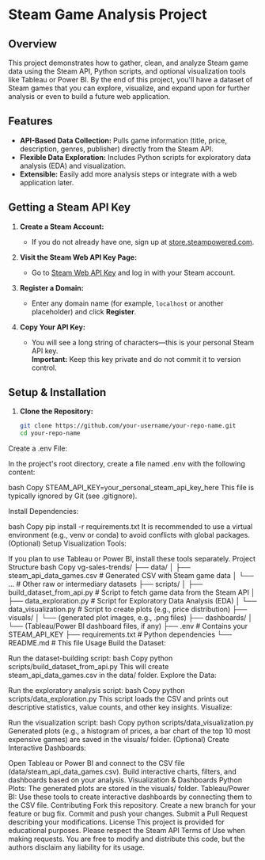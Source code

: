 # Steam Game Analysis Project

## Overview

This project demonstrates how to gather, clean, and analyze Steam game data using the Steam API, Python scripts, and optional visualization tools like Tableau or Power BI. By the end of this project, you'll have a dataset of Steam games that you can explore, visualize, and expand upon for further analysis or even to build a future web application.

## Features

- **API-Based Data Collection:** Pulls game information (title, price, description, genres, publisher) directly from the Steam API.
- **Flexible Data Exploration:** Includes Python scripts for exploratory data analysis (EDA) and visualization.
- **Extensible:** Easily add more analysis steps or integrate with a web application later.

## Getting a Steam API Key

1. **Create a Steam Account:**
   - If you do not already have one, sign up at [store.steampowered.com](https://store.steampowered.com/).

2. **Visit the Steam Web API Key Page:**
   - Go to [Steam Web API Key](https://steamcommunity.com/dev/apikey) and log in with your Steam account.

3. **Register a Domain:**
   - Enter any domain name (for example, `localhost` or another placeholder) and click **Register**.

4. **Copy Your API Key:**
   - You will see a long string of characters—this is your personal Steam API key.  
   **Important:** Keep this key private and do not commit it to version control.

## Setup & Installation

1. **Clone the Repository:**

   ```bash
   git clone https://github.com/your-username/your-repo-name.git
   cd your-repo-name
Create a .env File:

In the project's root directory, create a file named .env with the following content:

bash
Copy
STEAM_API_KEY=your_personal_steam_api_key_here
This file is typically ignored by Git (see .gitignore).

Install Dependencies:

bash
Copy
pip install -r requirements.txt
It is recommended to use a virtual environment (e.g., venv or conda) to avoid conflicts with global packages.
(Optional) Setup Visualization Tools:

If you plan to use Tableau or Power BI, install these tools separately.
Project Structure
bash
Copy
vg-sales-trends/
├── data/
│   ├── steam_api_data_games.csv    # Generated CSV with Steam game data
│   └── ...                         # Other raw or intermediary datasets
├── scripts/
│   ├── build_dataset_from_api.py   # Script to fetch game data from the Steam API
│   ├── data_exploration.py         # Script for Exploratory Data Analysis (EDA)
│   └── data_visualization.py       # Script to create plots (e.g., price distribution)
├── visuals/
│   └── (generated plot images, e.g., .png files)
├── dashboards/
│   └── (Tableau/Power BI dashboard files, if any)
├── .env                            # Contains your STEAM_API_KEY
├── requirements.txt                # Python dependencies
└── README.md                       # This file
Usage
Build the Dataset:

Run the dataset-building script:
bash
Copy
python scripts/build_dataset_from_api.py
This will create steam_api_data_games.csv in the data/ folder.
Explore the Data:

Run the exploratory analysis script:
bash
Copy
python scripts/data_exploration.py
This script loads the CSV and prints out descriptive statistics, value counts, and other key insights.
Visualize:

Run the visualization script:
bash
Copy
python scripts/data_visualization.py
Generated plots (e.g., a histogram of prices, a bar chart of the top 10 most expensive games) are saved in the visuals/ folder.
(Optional) Create Interactive Dashboards:

Open Tableau or Power BI and connect to the CSV file (data/steam_api_data_games.csv).
Build interactive charts, filters, and dashboards based on your analysis.
Visualization & Dashboards
Python Plots: The generated plots are stored in the visuals/ folder.
Tableau/Power BI: Use these tools to create interactive dashboards by connecting them to the CSV file.
Contributing
Fork this repository.
Create a new branch for your feature or bug fix.
Commit and push your changes.
Submit a Pull Request describing your modifications.
License
This project is provided for educational purposes. Please respect the Steam API Terms of Use when making requests. You are free to modify and distribute this code, but the authors disclaim any liability for its usage.
